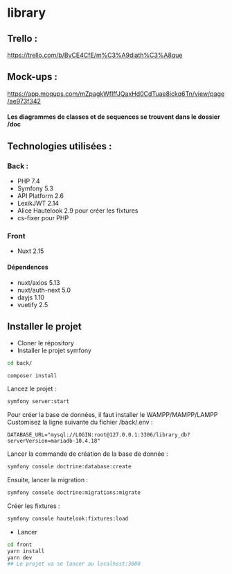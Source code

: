 # library
## Trello : 
https://trello.com/b/BvCE4CfE/m%C3%A9diath%C3%A8que
## Mock-ups : 
https://app.moqups.com/mZpagkWfIffJQaxHd0CdTuae8ickq6Tn/view/page/ae973f342
#### Les diagrammes de classes et de sequences se trouvent dans le dossier /doc

## Technologies utilisées : 
### Back :
- PHP 7.4
- Symfony 5.3
- API Platform 2.6
- LexikJWT 2.14
- Alice Hautelook 2.9 pour créer les fixtures
- cs-fixer pour PHP
### Front
- Nuxt 2.15
#### Dépendences
- nuxt/axios 5.13
- nuxt/auth-next 5.0
- dayjs 1.10
- vuetify 2.5

## Installer le projet
- Cloner le répository
- Installer le projet symfony
```bash
cd back/
```
```
composer install
```
Lancez le projet : 
```bash
symfony server:start
```
Pour créer la base de données, il faut installer le WAMPP/MAMPP/LAMPP
Customisez la ligne suivante du fichier /back/.env :
```
DATABASE_URL="mysql://LOGIN:root@127.0.0.1:3306/library_db?serverVersion=mariadb-10.4.18"
```
Lancer la commande de création de la base de donnée : 
```bash
symfony console doctrine:database:create
```
Ensuite, lancer la migration : 
```bash
symfony console doctrine:migrations:migrate
```
Créer les fixtures : 
```bash
symfony console hautelook:fixtures:load
```
- Lancer
```bash
cd front
yarn install
yarn dev
## Le projet va se lancer au localhost:3000
```

